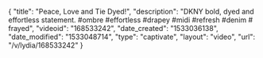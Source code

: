 {
    "title": "Peace,  Love and Tie Dyed!",
    "description": "DKNY bold, dyed and effortless statement. #ombre #effortless #drapey #midi #refresh #denim # frayed",
    "videoid": "168533242",
    "date_created": "1533036138",
    "date_modified": "1533048714",
    "type": "captivate",
    "layout": "video",
    "url": "\/v\/lydia\/168533242"
}